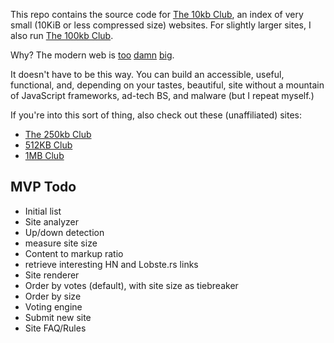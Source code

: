 This repo contains the source code for [The 10kb Club](https://10kb.club), an index of very
small (10KiB or less compressed size) websites.  For slightly larger sites, I also run
[The 100kb Club](https://100kb.club).

Why? The modern web is [too](https://idlewords.com/talks/website_obesity.htm)
[damn](https://www.speedcurve.com/blog/ten-years-page-bloat/)
[big](https://mobiforge.com/research-analysis/the-web-is-doom).

It doesn't have to be this way.  You can build an accessible, useful, functional, and,
depending on your tastes, beautiful, site without a mountain of JavaScript frameworks,
ad-tech BS, and malware (but I repeat myself.)

If you're into this sort of thing, also check out these (unaffiliated) sites:
* [The 250kb Club](https://250kb.club/)
* [512KB Club](https://512kb.club/)
* [1MB Club](https://1mb.club/)

MVP Todo
--------
* Initial list
* Site analyzer
 * Up/down detection
 * measure site size
 * Content to markup ratio
 * retrieve interesting HN and Lobste.rs links
* Site renderer
 * Order by votes (default), with site size as tiebreaker
 * Order by size
 * Voting engine
* Submit new site
* Site FAQ/Rules
